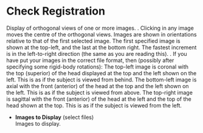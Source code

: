 # Check Registration  
Display of orthogonal views of one or more images.
.
Clicking in any image moves the centre of the orthogonal views. Images are shown in orientations relative to that of the first selected image. The first specified image is shown at the top-left, and the last at the bottom right.  The fastest increment is in the left-to-right direction (the same as you are reading this).
.
If you have put your images in the correct file format, then (possibly after specifying some rigid-body rotations):
    The top-left image is coronal with the top (superior) of the head displayed at the top and the left shown on the left. This is as if the subject is viewed from behind.
    The bottom-left image is axial with the front (anterior) of the head at the top and the left shown on the left. This is as if the subject is viewed from above.
    The top-right image is sagittal with the front (anterior) of the head at the left and the top of the head shown at the top. This is as if the subject is viewed from the left.

* **Images to Display** (select files)  
Images to display.
